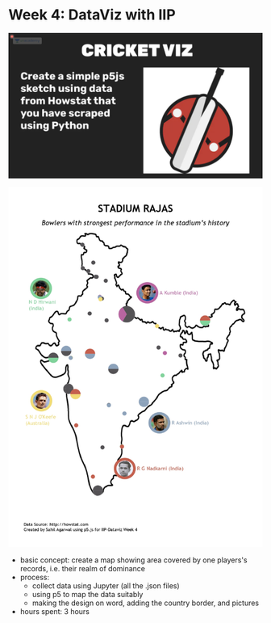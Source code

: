 # Week 4: DataViz with IIP

![](2022-07-29-22-14-44.png)

![](BowlerViz.jpg)

- basic concept: create a map showing area covered by one players's records, i.e. their realm of dominance
- process:
  - collect data using Jupyter (all the .json files)
  - using p5 to map the data suitably
  - making the design on word, adding the country border, and pictures 
- hours spent: 3 hours
